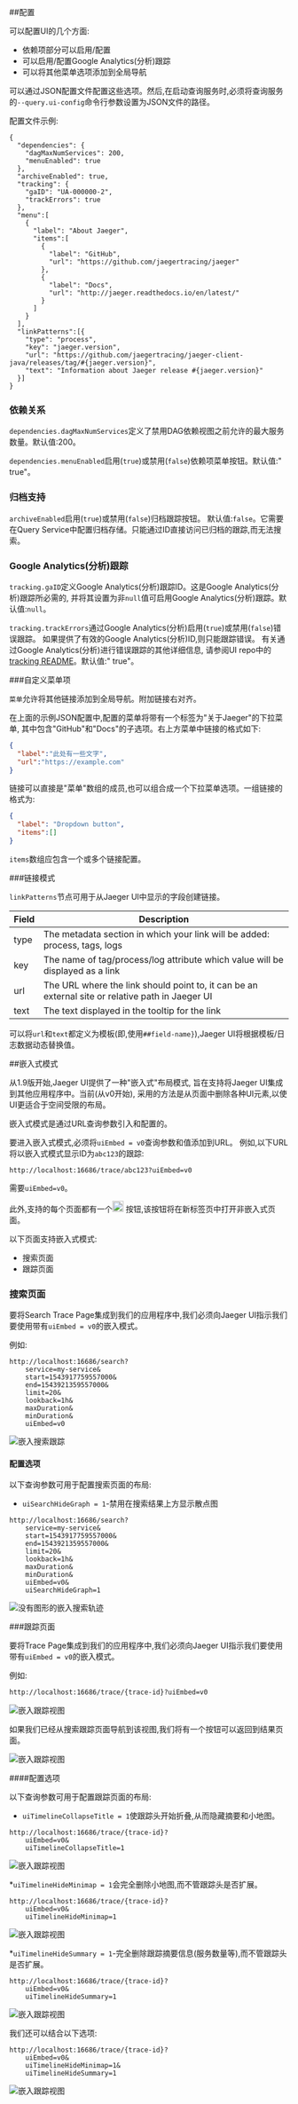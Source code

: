 ##配置

可以配置UI的几个方面:
* 依赖项部分可以启用/配置
* 可以启用/配置Google Analytics(分析)跟踪
* 可以将其他菜单选项添加到全局导航

可以通过JSON配置文件配置这些选项。然后,在启动查询服务时,必须将查询服务的`--query.ui-config`命令行参数设置为JSON文件的路径。

配置文件示例:

```
{
  "dependencies": {
    "dagMaxNumServices": 200,
    "menuEnabled": true
  },
  "archiveEnabled": true,
  "tracking": {
    "gaID": "UA-000000-2",
    "trackErrors": true
  },
  "menu":[
    {
      "label": "About Jaeger",
      "items":[
        {
          "label": "GitHub",
          "url": "https://github.com/jaegertracing/jaeger"
        },
        {
          "label": "Docs",
          "url": "http://jaeger.readthedocs.io/en/latest/"
        }
      ]
    }
  ],
  "linkPatterns":[{
    "type": "process",
    "key": "jaeger.version",
    "url": "https://github.com/jaegertracing/jaeger-client-java/releases/tag/#{jaeger.version}",
    "text": "Information about Jaeger release #{jaeger.version}"
  }]
}
```

### 依赖关系

`dependencies.dagMaxNumServices`定义了禁用DAG依赖视图之前允许的最大服务数量。默认值:200。

`dependencies.menuEnabled`启用(`true`)或禁用(`false`)依赖项菜单按钮。默认值:" true"。

### 归档支持

`archiveEnabled`启用(`true`)或禁用(`false`)归档跟踪按钮。
默认值:`false`。它需要在Query Service中配置归档存储。只能通过ID直接访问已归档的跟踪,而无法搜索。

### Google Analytics(分析)跟踪

`tracking.gaID`定义Google Analytics(分析)跟踪ID。这是Google Analytics(分析)跟踪所必需的,
并将其设置为非`null`值可启用Google Analytics(分析)跟踪。默认值:`null`。

`tracking.trackErrors`通过Google Analytics(分析)启用(`true`)或禁用(`false`)错误跟踪。
如果提供了有效的Google Analytics(分析)ID,则只能跟踪错误。
有关通过Google Analytics(分析)进行错误跟踪的其他详细信息,
请参阅UI repo中的[tracking README](https://github.com/jaegertracing/jaeger-ui/blob/c622330546afc1be59a42f874bcc1c2fadf7e69a/src/utils/tracking/README.md)。默认值:" true"。

###自定义菜单项

`菜单`允许将其他链接添加到全局导航。附加链接右对齐。

在上面的示例JSON配置中,配置的菜单将带有一个标签为"关于Jaeger"的下拉菜单,
其中包含"GitHub"和"Docs"的子选项。右上方菜单中链接的格式如下:

```json
{
  "label":"此处有一些文字",
  "url":"https://example.com"
}
```

链接可以直接是"菜单"数组的成员,也可以组合成一个下拉菜单选项。一组链接的格式为:

```json
{
  "label": "Dropdown button",
  "items":[]
}
```

`items`数组应包含一个或多个链接配置。

###链接模式

`linkPatterns`节点可用于从Jaeger UI中显示的字段创建链接。

Field | Description
------|------------
type  | The metadata section in which your link will be added: process, tags, logs
key   | The name of tag/process/log attribute which value will be displayed as a link
url   | The URL where the link should point to, it can be an external site or relative path in Jaeger UI
text  | The text displayed in the tooltip for the link

可以将`url`和`text`都定义为模板(即,使用`##field-name}`),Jaeger UI将根据模板/日志数据动态替换值。

##嵌入式模式

从1.9版开始,Jaeger UI提供了一种"嵌入式"布局模式,
旨在支持将Jaeger UI集成到其他应用程序中。当前(从v0开始),
采用的方法是从页面中删除各种UI元素,以使UI更适合于空间受限的布局。

嵌入式模式是通过URL查询参数引入和配置的。

要进入嵌入式模式,必须将`uiEmbed = v0`查询参数和值添加到URL。
例如,以下URL将以嵌入式模式显示ID为`abc123`的跟踪:

```
http://localhost:16686/trace/abc123?uiEmbed=v0
```

需要`uiEmbed=v0`。

此外,支持的每个页面都有一个<img src="/img/frontend-ui/embed-open-icon.png" style="width: 20px; height:20px;display:inline;" alt="Embed open window"> 按钮,该按钮将在新标签页中打开非嵌入式页面。

以下页面支持嵌入式模式:

* 搜索页面
* 跟踪页面

### 搜索页面

要将Search Trace Page集成到我们的应用程序中,我们必须向Jaeger UI指示我们要使用带有`uiEmbed = v0`的嵌入模式。

例如:

```
http://localhost:16686/search?
    service=my-service&
    start=1543917759557000&
    end=1543921359557000&
    limit=20&
    lookback=1h&
    maxDuration&
    minDuration&
    uiEmbed=v0
```

![嵌入搜索跟踪](./img/frontend-ui/embed-search-traces.png)

#### 配置选项

以下查询参数可用于配置搜索页面的布局:

* `uiSearchHideGraph = 1`-禁用在搜索结果上方显示散点图

```
http://localhost:16686/search?
    service=my-service&
    start=1543917759557000&
    end=1543921359557000&
    limit=20&
    lookback=1h&
    maxDuration&
    minDuration&
    uiEmbed=v0&
    uiSearchHideGraph=1
```

![没有图形的嵌入搜索轨迹](/img/frontend-ui/embed-search-traces-hide-graph.png)

###跟踪页面


要将Trace Page集成到我们的应用程序中,我们必须向Jaeger UI指示我们要使用带有`uiEmbed = v0`的嵌入模式。

例如:

```sh
http://localhost:16686/trace/{trace-id}?uiEmbed=v0
```
![嵌入跟踪视图](/img/frontend-ui/embed-trace-view.png)

如果我们已经从搜索跟踪页面导航到该视图,我们将有一个按钮可以返回到结果页面。

![嵌入跟踪视图](/img/frontend-ui/embed-trace-view-with-back-button.png)

####配置选项

以下查询参数可用于配置跟踪页面的布局:

* `uiTimelineCollapseTitle = 1`使跟踪头开始折叠,从而隐藏摘要和小地图。

```
http://localhost:16686/trace/{trace-id}?
    uiEmbed=v0&
    uiTimelineCollapseTitle=1
```
![嵌入跟踪视图](./img/frontend-ui/embed-trace-view-with-collapse.png)

*`uiTimelineHideMinimap = 1`会完全删除小地图,而不管跟踪头是否扩展。

```
http://localhost:16686/trace/{trace-id}?
    uiEmbed=v0&
    uiTimelineHideMinimap=1
```
![嵌入跟踪视图](./img/frontend-ui/embed-trace-view-with-hide-minimap.png)

*`uiTimelineHideSummary = 1`-完全删除跟踪摘要信息(服务数量等),而不管跟踪头是否扩展。

```
http://localhost:16686/trace/{trace-id}?
    uiEmbed=v0&
    uiTimelineHideSummary=1
```

![嵌入跟踪视图](/img/frontend-ui/embed-trace-view-with-hide-summary.png)

我们还可以结合以下选项:
```
http://localhost:16686/trace/{trace-id}?
    uiEmbed=v0&
    uiTimelineHideMinimap=1&
    uiTimelineHideSummary=1
```
![嵌入跟踪视图](/img/frontend-ui/embed-trace-view-with-hide-details-and-hide-minimap.png)

